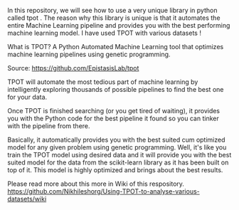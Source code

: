 In this repository, we will see how to use a very unique library in python called tpot . 
The reason why this library is unique is that it automates the entire Machine Learning pipeline and 
provides you with the best performing machine learning model. I have used TPOT with various datasets !


What is TPOT?
A Python Automated Machine Learning tool that optimizes machine learning pipelines using genetic programming.

Source: https://github.com/EpistasisLab/tpot

TPOT will automate the most tedious part of machine learning by intelligently exploring thousands of possible pipelines to find the best one for your data.


Once TPOT is finished searching (or you get tired of waiting), it provides you with the Python code for the best pipeline it found so you can tinker with the pipeline from there.


Basically, it automatically provides you with the best suited cum optimized model for any given problem using genetic programming.
Well, it's like you train the TPOT model using desired data and it will provide you with the best suited model for the data from the scikit-learn library as it has been built on top of it. This model is highly optimized and brings about the best results. 


Please read more about this more in Wiki of this respository. https://github.com/Nikhileshorg/Using-TPOT-to-analyse-various-datasets/wiki





